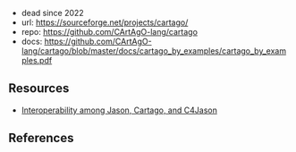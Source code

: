 
- dead since 2022
- url: https://sourceforge.net/projects/cartago/
- repo: https://github.com/CArtAgO-lang/cartago
- docs: https://github.com/CArtAgO-lang/cartago/blob/master/docs/cartago_by_examples/cartago_by_examples.pdf

## Resources

- [Interoperability among Jason, Cartago, and C4Jason](https://github.com/jacamo-lang/jacamo/issues/38)

## References

